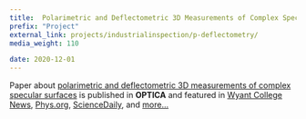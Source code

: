```yaml
---
title:  Polarimetric and Deflectometric 3D Measurements of Complex Specular Surfaces 
prefix: "Project"
external_link: projects/industrialinspection/p-deflectometry/
media_weight: 110

date: 2020-12-01
---
```

Paper about [polarimetric and deflectometric 3D measurements of complex specular surfaces](https://opg.optica.org/optica/fulltext.cfm?uri=optica-12-4-446&id=569660) is published in **OPTICA** and featured in [Wyant College News](https://optics.arizona.edu/news/beyond-ambiguous-reflections-bridging-optical-3d-metrology-and-computer-vision), [Phys.org](https://phys.org/news/2025-03-ambiguous-bridging-optical-3d-metrology.html), [ScienceDaily](https://www.sciencedaily.com/releases/2025/03/250327141553.htm), and [more...](/projects/industrialinspection/p-deflectometry/)
